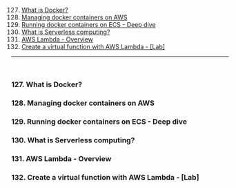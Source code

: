 127. [What is Docker?](#127)
128. [Managing docker containers on AWS](#128)
129. [Running docker containers on ECS - Deep dive](#129)
130. [What is Serverless computing?](#130)
131. [AWS Lambda - Overview](#131)
132. [Create a virtual function with AWS Lambda - [Lab]](#132)

---

<br>

### 127. What is Docker?<a id="127"></a>

### 128. Managing docker containers on AWS<a id="128"></a>

### 129. Running docker containers on ECS - Deep dive<a id="129"></a>

### 130. What is Serverless computing?<a id="130"></a>

### 131. AWS Lambda - Overview<a id="131"></a>

### 132. Create a virtual function with AWS Lambda - [Lab]<a id="132"></a>
